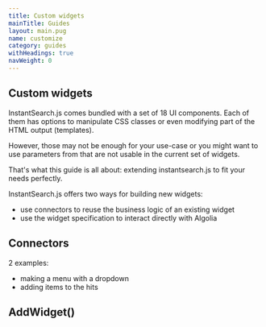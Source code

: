 ```yaml
---
title: Custom widgets
mainTitle: Guides
layout: main.pug
name: customize
category: guides
withHeadings: true
navWeight: 0
---
```


## Custom widgets 

InstantSearch.js comes bundled with a set of 18 UI components. Each of them
has options to manipulate CSS classes or even modifying part of the HTML
output (templates).

However, those may not be enough for your use-case or you might want
to use parameters from that are not usable in the current set of widgets.

That's what this guide is all about: extending instantsearch.js to fit your
needs perfectly.

InstantSearch.js offers two ways for building new widgets:
 - use connectors to reuse the business logic of an existing widget
 - use the widget specification to interact directly with Algolia

## Connectors

2 examples:
 - making a menu with a dropdown
 - adding items to the hits


## AddWidget()


